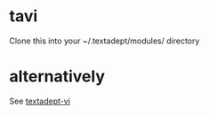 # tavi

Clone this into your ~/.textadept/modules/ directory

# alternatively

See [textadept-vi](https://github.com/jugglerchris/textadept-vi)